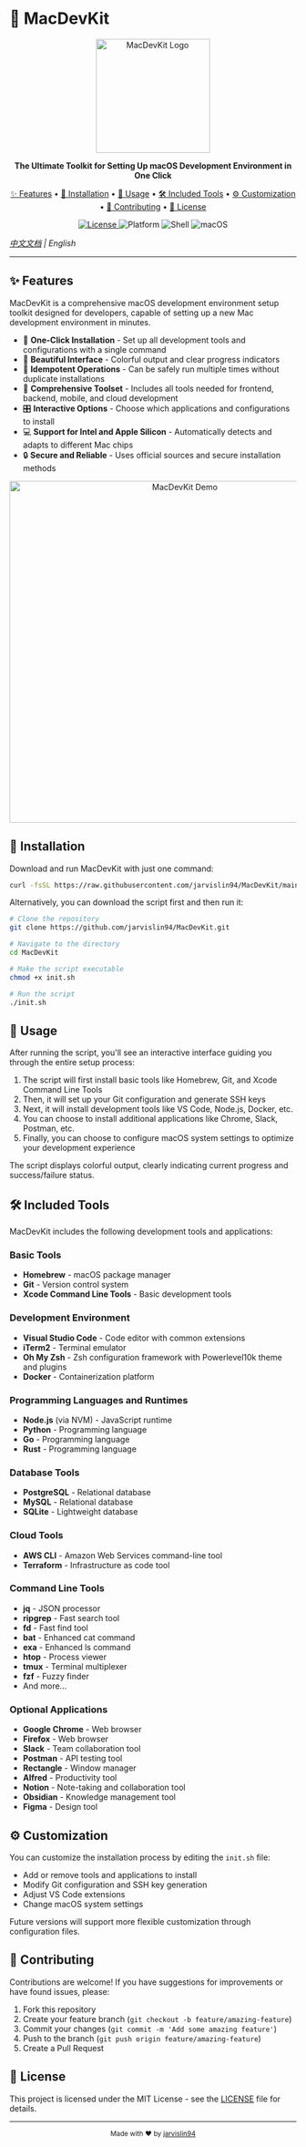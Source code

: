 # 🚀 MacDevKit

<p align="center">
  <img src="https://user-images.githubusercontent.com/12573233/236685567-5b4c9ae5-f222-4fdb-b1bf-b536d2cc0c0c.png" alt="MacDevKit Logo" width="200">
</p>

<p align="center">
  <strong>The Ultimate Toolkit for Setting Up macOS Development Environment in One Click</strong>
</p>

<p align="center">
  <a href="#-features">✨ Features</a> •
  <a href="#-installation">🔧 Installation</a> •
  <a href="#-usage">📖 Usage</a> •
  <a href="#-included-tools">🛠️ Included Tools</a> •
  <a href="#-customization">⚙️ Customization</a> •
  <a href="#-contributing">👥 Contributing</a> •
  <a href="#-license">📄 License</a>
</p>

<p align="center">
  <a href="https://github.com/jarvislin94/MacDevKit/blob/main/LICENSE">
    <img src="https://img.shields.io/github/license/jarvislin94/MacDevKit" alt="License">
  </a>
  <img src="https://img.shields.io/badge/platform-macOS-lightgrey" alt="Platform">
  <img src="https://img.shields.io/badge/shell-bash-4EAA25" alt="Shell">
  <img src="https://img.shields.io/badge/macOS-Monterey%20|%20Ventura%20|%20Sonoma-blue" alt="macOS">
</p>

*[中文文档](README.md) | English*

---

## ✨ Features

MacDevKit is a comprehensive macOS development environment setup toolkit designed for developers, capable of setting up a new Mac development environment in minutes.

- 🚀 **One-Click Installation** - Set up all development tools and configurations with a single command
- 🎨 **Beautiful Interface** - Colorful output and clear progress indicators
- 🔄 **Idempotent Operations** - Can be safely run multiple times without duplicate installations
- 🔧 **Comprehensive Toolset** - Includes all tools needed for frontend, backend, mobile, and cloud development
- 🎛️ **Interactive Options** - Choose which applications and configurations to install
- 💻 **Support for Intel and Apple Silicon** - Automatically detects and adapts to different Mac chips
- 🔒 **Secure and Reliable** - Uses official sources and secure installation methods

<p align="center">
  <img src="https://user-images.githubusercontent.com/12573233/236685568-5b4c9ae5-f222-4fdb-b1bf-b536d2cc0c0d.gif" alt="MacDevKit Demo" width="600">
</p>

## 🔧 Installation

Download and run MacDevKit with just one command:

```bash
curl -fsSL https://raw.githubusercontent.com/jarvislin94/MacDevKit/main/init.sh | bash
```

Alternatively, you can download the script first and then run it:

```bash
# Clone the repository
git clone https://github.com/jarvislin94/MacDevKit.git

# Navigate to the directory
cd MacDevKit

# Make the script executable
chmod +x init.sh

# Run the script
./init.sh
```

## 📖 Usage

After running the script, you'll see an interactive interface guiding you through the entire setup process:

1. The script will first install basic tools like Homebrew, Git, and Xcode Command Line Tools
2. Then, it will set up your Git configuration and generate SSH keys
3. Next, it will install development tools like VS Code, Node.js, Docker, etc.
4. You can choose to install additional applications like Chrome, Slack, Postman, etc.
5. Finally, you can choose to configure macOS system settings to optimize your development experience

The script displays colorful output, clearly indicating current progress and success/failure status.

## 🛠️ Included Tools

MacDevKit includes the following development tools and applications:

### Basic Tools
- **Homebrew** - macOS package manager
- **Git** - Version control system
- **Xcode Command Line Tools** - Basic development tools

### Development Environment
- **Visual Studio Code** - Code editor with common extensions
- **iTerm2** - Terminal emulator
- **Oh My Zsh** - Zsh configuration framework with Powerlevel10k theme and plugins
- **Docker** - Containerization platform

### Programming Languages and Runtimes
- **Node.js** (via NVM) - JavaScript runtime
- **Python** - Programming language
- **Go** - Programming language
- **Rust** - Programming language

### Database Tools
- **PostgreSQL** - Relational database
- **MySQL** - Relational database
- **SQLite** - Lightweight database

### Cloud Tools
- **AWS CLI** - Amazon Web Services command-line tool
- **Terraform** - Infrastructure as code tool

### Command Line Tools
- **jq** - JSON processor
- **ripgrep** - Fast search tool
- **fd** - Fast find tool
- **bat** - Enhanced cat command
- **exa** - Enhanced ls command
- **htop** - Process viewer
- **tmux** - Terminal multiplexer
- **fzf** - Fuzzy finder
- And more...

### Optional Applications
- **Google Chrome** - Web browser
- **Firefox** - Web browser
- **Slack** - Team collaboration tool
- **Postman** - API testing tool
- **Rectangle** - Window manager
- **Alfred** - Productivity tool
- **Notion** - Note-taking and collaboration tool
- **Obsidian** - Knowledge management tool
- **Figma** - Design tool

## ⚙️ Customization

You can customize the installation process by editing the `init.sh` file:

- Add or remove tools and applications to install
- Modify Git configuration and SSH key generation
- Adjust VS Code extensions
- Change macOS system settings

Future versions will support more flexible customization through configuration files.

## 👥 Contributing

Contributions are welcome! If you have suggestions for improvements or have found issues, please:

1. Fork this repository
2. Create your feature branch (`git checkout -b feature/amazing-feature`)
3. Commit your changes (`git commit -m 'Add some amazing feature'`)
4. Push to the branch (`git push origin feature/amazing-feature`)
5. Create a Pull Request

## 📄 License

This project is licensed under the MIT License - see the [LICENSE](LICENSE) file for details.

---

<p align="center">
  <sub>Made with ❤️ by <a href="https://github.com/jarvislin94">jarvislin94</a></sub>
</p>
